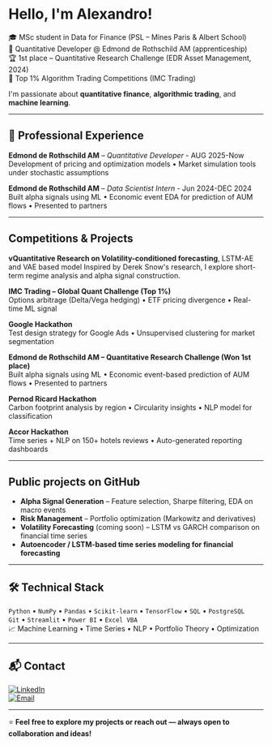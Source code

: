 #  Hello, I'm Alexandro!

🎓 MSc student in Data for Finance (PSL – Mines Paris & Albert School)  
💼 Quantitative Developer @ Edmond de Rothschild AM (apprenticeship)  
🏆 1st place – Quantitative Research Challenge (EDR Asset Management, 2024)  
🥇 Top 1% Algorithm Trading Competitions (IMC Trading)

I'm passionate about **quantitative finance**, **algorithmic trading**, and **machine learning**.   

---

## 💼 Professional Experience

**Edmond de Rothschild AM** – *Quantitative Developer* - AUG 2025-Now
Development of pricing and optimization models • Market simulation tools under stochastic assumptions

**Edmond de Rothschild AM** – *Data Scientist Intern* - Jun 2024-DEC 2024
Built alpha signals using ML • Economic event EDA for prediction of AUM flows • Presented to partners

---

## Competitions & Projects
**vQuantitative Research on Volatility-conditioned forecasting**, LSTM-AE and VAE based model
Inspired by Derek Snow's research, I explore short-term regime analysis and alpha signal construction.

**IMC Trading – Global Quant Challenge (Top 1%)**  
Options arbitrage (Delta/Vega hedging) • ETF pricing divergence • Real-time ML signal

**Google Hackathon**  
Test design strategy for Google Ads • Unsupervised clustering for market segmentation

**Edmond de Rothschild AM – Quantitative Research Challenge (Won 1st place)**  
Built alpha signals using ML • Economic event-based prediction of AUM flows • Presented to partners

**Pernod Ricard Hackathon**  
Carbon footprint analysis by region • Circularity insights • NLP model for classification

**Accor Hackathon**  
Time series + NLP on 150+ hotels reviews • Auto-generated reporting dashboards

---

## Public projects on GitHub

-  **Alpha Signal Generation** – Feature selection, Sharpe filtering, EDA on macro events  
-  **Risk Management** – Portfolio optimization (Markowitz and derivatives)  
-  **Volatility Forecasting** (coming soon) – LSTM vs GARCH comparison on financial time series  
-  **Autoencoder / LSTM-based time series modeling for financial forecasting** 

---

## 🛠️ Technical Stack

`Python` • `NumPy` • `Pandas` • `Scikit-learn` • `TensorFlow` • `SQL` • `PostgreSQL`  
`Git` • `Streamlit` • `Power BI` • `Excel VBA`  
📈 Machine Learning • Time Series • NLP • Portfolio Theory • Optimization  

---

## 📬 Contact

[![LinkedIn](https://img.shields.io/badge/LinkedIn-blue?style=flat&logo=linkedin)](https://linkedin.com/in/alexandro-bizeul-586521277)  
[![Email](https://img.shields.io/badge/Email-D14836?style=flat&logo=gmail&logoColor=white)](mailto:bizeul.alexandro@gmail.com)  

---

⭐ **Feel free to explore my projects or reach out — always open to collaboration and ideas!**

